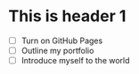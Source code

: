 # This is header 1
- [ ] Turn on GitHub Pages
- [ ] Outline my portfolio
- [ ] Introduce myself to the world
